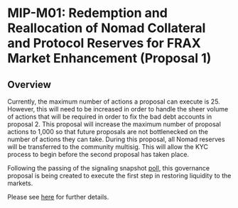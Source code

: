 # MIP-M01: Redemption and Reallocation of Nomad Collateral and Protocol Reserves for FRAX Market Enhancement (Proposal 1)

## Overview

Currently, the maximum number of actions a proposal can execute is 25. However, this will need to be increased in order to handle the sheer volume of actions that will be required in order to fix the bad debt accounts in proposal 2. This proposal will increase the maximum number of proposal actions to 1,000 so that future proposals are not bottlenecked on the number of actions they can take. During this proposal, all Nomad reserves will be transferred to the community multisig. This will allow the KYC process to begin before the second proposal has taken place.

Following the passing of the signaling snapshot [poll](https://snapshot.org/#/moonwell-governance.eth/proposal/0xe30b2ec324ad04397eb864dd464d3f57f44c63ccf684c9a126f9dd34908fd5c7), this governance proposal is being created to execute the first step in restoring liquidity to the markets.

Please see [here](https://forum.moonwell.fi/t/request-for-proposal-rfp-redemption-and-reallocation-of-nomad-collateral-and-protocol-reserves-for-frax-market-enhancement/746/3) for further details.
